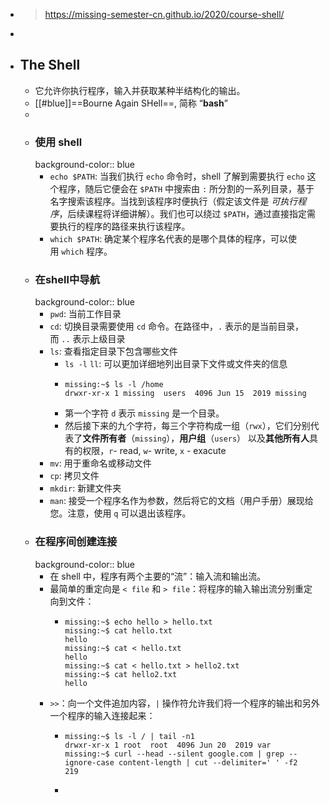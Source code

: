 - > https://missing-semester-cn.github.io/2020/course-shell/
-
- ## The Shell
	- 它允许你执行程序，输入并获取某种半结构化的输出。
	- [[#blue]]==Bourne Again SHell==, 简称 “**bash**”
	-
	- ### 使用 shell
	  background-color:: blue
		- `echo $PATH`: 当我们执行 `echo` 命令时，shell 了解到需要执行 `echo` 这个程序，随后它便会在 `$PATH` 中搜索由 `:` 所分割的一系列目录，基于名字搜索该程序。当找到该程序时便执行（假定该文件是 *可执行程序*，后续课程将详细讲解）。我们也可以绕过 `$PATH`，通过直接指定需要执行的程序的路径来执行该程序。
		- `which $PATH`: 确定某个程序名代表的是哪个具体的程序，可以使用 `which` 程序。
	- ### 在shell中导航
	  background-color:: blue
		- `pwd`: 当前工作目录
		- `cd`: 切换目录需要使用 `cd` 命令。在路径中，`.` 表示的是当前目录，而 `..` 表示上级目录
		- `ls`: 查看指定目录下包含哪些文件
			- `ls -l` `ll`: 可以更加详细地列出目录下文件或文件夹的信息
			- ```
			  missing:~$ ls -l /home
			  drwxr-xr-x 1 missing  users  4096 Jun 15  2019 missing
			  ```
			- 第一个字符 `d` 表示 `missing` 是一个目录。
			- 然后接下来的九个字符，每三个字符构成一组（`rwx`），它们分别代表了**文件所有者**（`missing`），**用户组**（`users`） 以及**其他所有人**具有的权限，`r`- read, `w`- write, `x` - exacute
		- `mv`: 用于重命名或移动文件
		- `cp`: 拷贝文件
		- `mkdir`: 新建文件夹
		- `man`: 接受一个程序名作为参数，然后将它的文档（用户手册）展现给您。注意，使用 `q` 可以退出该程序。
	- ### 在程序间创建连接
	  background-color:: blue
		- 在 shell 中，程序有两个主要的“流”：输入流和输出流。
		- 最简单的重定向是 `< file` 和 `> file`：将程序的输入输出流分别重定向到文件：
			- ```
			  missing:~$ echo hello > hello.txt
			  missing:~$ cat hello.txt
			  hello
			  missing:~$ cat < hello.txt
			  hello
			  missing:~$ cat < hello.txt > hello2.txt
			  missing:~$ cat hello2.txt
			  hello
			  ```
		- `>>`：向一个文件追加内容，`|` 操作符允许我们将一个程序的输出和另外一个程序的输入连接起来：
			- ```
			  missing:~$ ls -l / | tail -n1
			  drwxr-xr-x 1 root  root  4096 Jun 20  2019 var
			  missing:~$ curl --head --silent google.com | grep --ignore-case content-length | cut --delimiter=' ' -f2
			  219
			  ```
			-